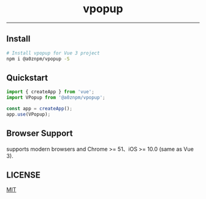 <h1 align="center">vpopup</h1>

---

## Install

```bash
# Install vpopup for Vue 3 project
npm i @a0znpm/vpopup -S
```

## Quickstart

```js
import { createApp } from 'vue';
import VPopup from '@a0znpm/vpopup';

const app = createApp();
app.use(VPopup);
```

## Browser Support

supports modern browsers and Chrome >= 51、iOS >= 10.0 (same as Vue 3).

## LICENSE

[MIT](https://en.wikipedia.org/wiki/MIT_License)
